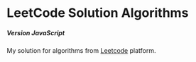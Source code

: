# LeetCode Solution Algorithms

##### Version JavaScript

My solution for algorithms from [Leetcode](www.leetcode.com) platform.
